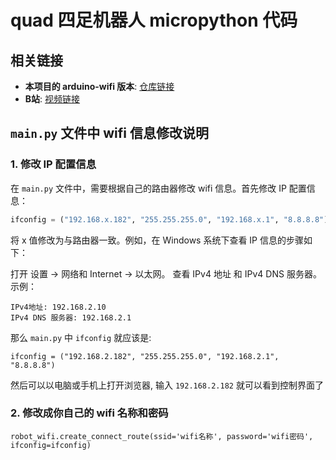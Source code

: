 # quad 四足机器人 micropython 代码

## 相关链接
- **本项目的 arduino-wifi 版本**: [仓库链接](https://github.com/AniPython/quad-arduino-wifi)
- **B站**: [视频链接](https://b23.tv/kzp9yXQ)

## `main.py` 文件中 wifi 信息修改说明

### 1. 修改 IP 配置信息
在 `main.py` 文件中，需要根据自己的路由器修改 wifi 信息。首先修改 IP 配置信息：
```python
ifconfig = ("192.168.x.182", "255.255.255.0", "192.168.x.1", "8.8.8.8")
```
将 x 值修改为与路由器一致。例如，在 Windows 系统下查看 IP 信息的步骤如下：

打开 设置 -> 网络和 Internet -> 以太网。
查看 IPv4 地址 和 IPv4 DNS 服务器。
示例：
```
IPv4地址: 192.168.2.10
IPv4 DNS 服务器: 192.168.2.1
```
那么 `main.py` 中 `ifconfig` 就应该是:
```
ifconfig = ("192.168.2.182", "255.255.255.0", "192.168.2.1", "8.8.8.8")
```
然后可以以电脑或手机上打开浏览器, 输入 `192.168.2.182` 就可以看到控制界面了

### 2. 修改成你自己的 wifi 名称和密码
```
robot_wifi.create_connect_route(ssid='wifi名称', password='wifi密码', ifconfig=ifconfig)
```
